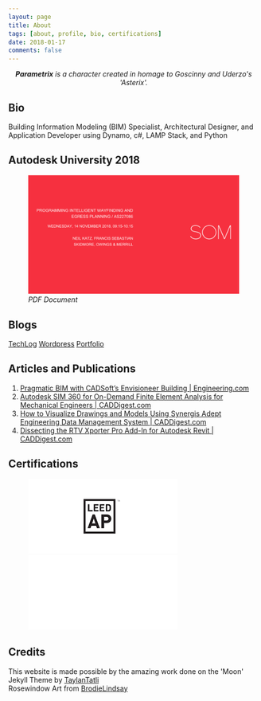 ```yaml
---
layout: page
title: About
tags: [about, profile, bio, certifications]
date: 2018-01-17
comments: false
---
```


<center>
<p><i><b>Parametrix</b> is a character created in homage to Goscinny and Uderzo's 'Asterix'.</i></p>
</center>

## Bio
Building Information Modeling (BIM) Specialist, Architectural Designer, and Application Developer using Dynamo, c#, LAMP Stack, and Python

## Autodesk University 2018
<figure>
 <a href="https://www.autodesk.com/autodesk-university/class/Programming-Intelligent-Wayfinding-and-Egress-Planning-2018#video" target="_blank"><img src="/projects/20181123_flux2o/presentation_page.png"></a><figurecaption><i>PDF Document</i></figurecaption>
</figure>

## Blogs
<a class="btn zoombtn" href="http://parametrix.blogspot.com/" target="_blank">TechLog</a>
<a class="btn zoombtn" href="https://paraanalytics.wordpress.com/" target="_blank">Wordpress</a>
<a class="btn zoombtn" href="https://drive.google.com/open?id=1kUlX0bx-RVtgb20D2LAVkAW9sTfw6oHA" target="_blank">Portfolio</a>


## Articles and Publications
<ol>
<li>
<a href="https://www.engineering.com/BIM/ArticleID/10338/Pragmatic-BIM-with-Cadsofts-Envisioneer-Building-Essentials.aspx" target="_blank">Pragmatic BIM with CADSoft’s Envisioneer Building​ | Engineering.com</a>
</li>
<li>
<a href="https://www.caddigest.com/autodesk-sim-360-for-on-demand-fea/" target="_blank">Autodesk SIM 360 for On-Demand Finite Element Analysis for Mechanical Engineers​ | CADDigest.com</a>
</li>
<li>
<a href="https://www.caddigest.com/how-to-visualize-drawings-and-models-using-synergis-adept-edms/" target="_blank">How to Visualize Drawings and Models Using Synergis Adept Engineering Data Management System​ | CADDigest.com</a>
</li>
<li>
<a href="https://www.caddigest.com/dissecting-the-rtv-xporter-pro-add-in-for-autodesk-revit/" target="_blank">Dissecting the RTV Xporter Pro Add-In for Autodesk Revit | CADDigest.com</a>
</li>
</ol>

## Certifications
<div data-iframe-width="350" data-iframe-height="270" data-share-badge-id="01700fdb-3569-4e31-af21-e1dea078c902"></div>
  <script type="text/javascript">
    (function() {
      var s = document.createElement('script');
      s.type = 'text/javascript';
      s.async = true;
      s.src = '//cdn.youracclaim.com/assets/utilities/embed.js';
      var o = document.getElementsByTagName('script')[0];
      o.parentNode.insertBefore(s, o);
      })();
  </script>
<div data-iframe-width="350" data-iframe-height="270" data-share-badge-id="78ee7db8-1887-47a4-a875-aef54a97b945"></div>
  <script type="text/javascript">
    (function() {
      var s = document.createElement('script');
      s.type = 'text/javascript';
      s.async = true;
      s.src = '//cdn.youracclaim.com/assets/utilities/embed.js';
      var o = document.getElementsByTagName('script')[0];
      o.parentNode.insertBefore(s, o);
      })();
  </script>

<figure class="half">
 <a href="https://www.usgbc.org/people/francis-sebastian/0010035466" target="_blank"><img src="/assets/img/LEED_AP_300x150.png"></a>
 <a href=""><img src="/assets/img/blank_300x150.png"></a>
</figure>

## Credits
This website is made possible by the amazing work done on the 'Moon' Jekyll Theme by <a href="https://github.com/TaylanTatli/Moon" target="_blank">TaylanTatli</a>
<br />
Rosewindow Art from <a href="http://friezetile.blogspot.be/2011/07/rose-window-drawings.html" target="_blank">BrodieLindsay</a>

